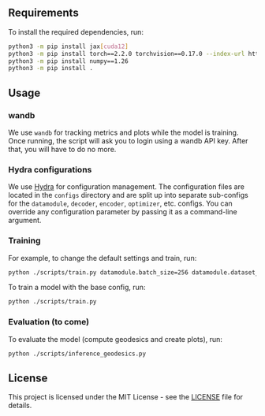 
## Requirements

To install the required dependencies, run:
```bash
python3 -m pip install jax[cuda12] 
python3 -m pip install torch==2.2.0 torchvision==0.17.0 --index-url https://download.pytorch.org/whl/cpu
python3 -m pip install numpy==1.26
python3 -m pip install .
```

## Usage

### wandb
We use `wandb` for tracking metrics and plots while the model is training. Once running, the script will ask you to login using a wandb API key. After that, you will have to do no more. 

### Hydra configurations

We use [Hydra](https://hydra.cc/) for configuration management. The configuration files are located in the `configs` directory and are split up into separate sub-configs for the `datamodule`, `decoder`, `encoder`, `optimizer`, etc. configs. You can override any configuration parameter by passing it as a command-line argument.
### Training

 For example, to change the default settings and train, run:
```bash
python ./scripts/train.py datamodule.batch_size=256 datamodule.dataset_root="path/to/celeba/ model.num_decoders=8 model.z_dim=128 general.run_name=ultimate_model
```

To train a model with the base config, run:
```bash
python ./scripts/train.py
```

### Evaluation (to come)

To evaluate the model (compute geodesics and create plots), run:
```bash
python ./scripts/inference_geodesics.py
```

## License

This project is licensed under the MIT License - see the [LICENSE](LICENSE) file for details.
